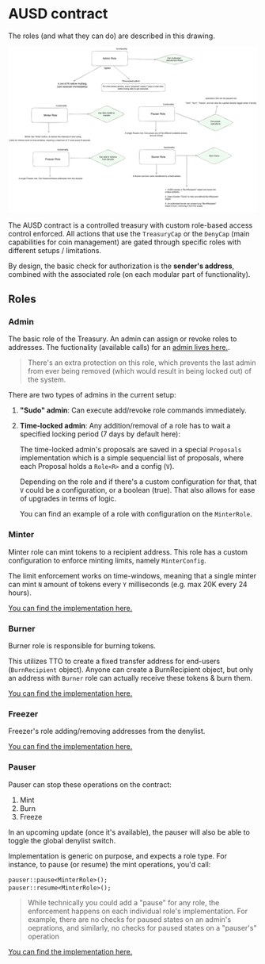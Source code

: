 # AUSD contract

The roles (and what they can do) are described in this drawing.

![roles diagram](./packages/ausd-roles.png)

The AUSD contract is a controlled treasury with custom role-based access control enforced.
All actions that use the `TreasuryCap` or the `DenyCap` (main capabilities for coin management)
are gated through specific roles with different setups / limitations.

By design, the basic check for authorization is the **sender's address**, combined with  the associated role (on each modular part of functionality).

## Roles

### Admin

The basic role of the Treasury. An admin can assign or revoke roles to addresses. The fuctionality (available calls) for an [admin lives here.](./packages/sources/admin/admin.move).

> There's an extra protection on this role, which prevents
> the last admin from ever being removed (which would result in being locked out)
> of the system.

There are two types of admins in the current setup:

1. **"Sudo" admin**: Can execute add/revoke role commands immediately.

2. **Time-locked admin**: Any addition/removal of a role has to wait a specified locking period (7 days by default here):

   The time-locked admin's proposals are saved in a special `Proposals` implementation which is a simple sequencial list of proposals,
   where each Proposal holds a `Role<R>` and a config (`V`).

   Depending on the role and if there's a custom configuration for that,
   that `V` could be a configuration, or a boolean (true). That also allows for ease of upgrades in terms of logic.

   You can find an example of a role with configuration on the `MinterRole`.

### Minter

Minter role can mint tokens to a recipient address. This role has a custom configuration to enforce minting limits, namely `MinterConfig`.

The limit enforcement works on time-windows, meaning that a single minter
can mint `N` amount of tokens every `Y` milliseconds (e.g. max 20K every 24 hours).

[You can find the implementation here.](./packages/sources/roles/minter.move)

### Burner

Burner role is responsible for burning tokens.

This utilizes TTO to create a fixed transfer address for end-users (`BurnRecipient` object). Anyone can create a BurnRecipient object,
but only an address with `Burner` role can actually receive these tokens & burn them.

[You can find the implementation here.](./packages/sources/roles/burner.move)

### Freezer

Freezer's role adding/removing addresses from the denylist.

[You can find the implementation here.](./packages/sources/roles/freezer.move)

### Pauser

Pauser can stop these operations on the contract:

1. Mint
2. Burn
3. Freeze

In an upcoming update (once it's available), the pauser will also be able to toggle the global denylist switch.

Implementation is generic on purpose, and expects a role type. For instance,
to pause (or resume) the mint operations, you'd call:

```
pauser::pause<MinterRole>();
pauser::resume<MinterRole>();
```

> While technically you could add a "pause" for any role, the enforcement
> happens on each individual role's implementation.
> For example, there are no checks for paused states on an admin's oeprations,
> and similarly, no checks for paused states on a "pauser's" operation

[You can find the implementation here.](./packages/sources/roles/pauser.move)
